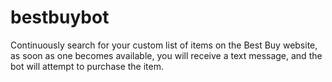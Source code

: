 # bestbuybot
Continuously search for your custom list of items on the Best Buy website, as soon as one becomes available, you will receive a text message, and the bot will attempt to purchase the item.

